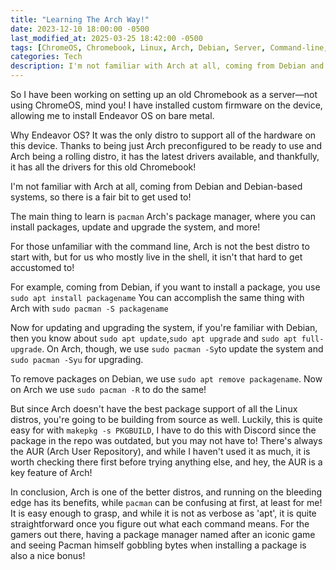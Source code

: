 ```yaml
---
title: "Learning The Arch Way!"
date: 2023-12-10 18:00:00 -0500
last_modified_at: 2025-03-25 18:42:00 -0500
tags: [ChromeOS, Chromebook, Linux, Arch, Debian, Server, Command-line, EndeavorOS ]
categories: Tech 
description: I'm not familiar with Arch at all, coming from Debian and Debian-based systems, so there is a fair bit to get used to!
---
```

So I have been working on setting up an old Chromebook as a server—not using ChromeOS, mind you! I have installed custom firmware on the device, allowing me to install Endeavor OS on bare metal.

Why Endeavor OS? It was the only distro to support all of the hardware on this device. Thanks to being just Arch preconfigured to be ready to use and Arch being a rolling distro, it has the latest drivers available, and thankfully, it has all the drivers for this old Chromebook!

I'm not familiar with Arch at all, coming from Debian and Debian-based systems, so there is a fair bit to get used to!

The main thing to learn is `pacman` Arch's package manager, where you can install packages, update and upgrade the system, and more!

For those unfamiliar with the command line, Arch is not the best distro to start with, but for us who mostly live in the shell, it isn't that hard to get accustomed to!

For example, coming from Debian, if you want to install a package, you use `sudo apt install packagename` You can accomplish the same thing with Arch with `sudo pacman -S packagename`

Now for updating and upgrading the system, if you're familiar with Debian, then you know about `sudo apt update`,`sudo apt upgrade` and `sudo apt full-upgrade`. On Arch, though, we use `sudo pacman -Sy`to update the system and `sudo pacman -Syu` for upgrading.

To remove packages on Debian, we use `sudo apt remove packagename`. Now on Arch we use `sudo pacman -R` to do the same!

But since Arch doesn't have the best package support of all the Linux distros, you're going to be building from source as well. Luckily, this is quite easy for with `makepkg -s PKGBUILD`, I have to do this with Discord since the package in the repo was outdated, but you may not have to! There's always the AUR (Arch User Repository), and while I haven't used it as much, it is worth checking there first before trying anything else, and hey, the AUR is a key feature of Arch!

In conclusion, Arch is one of the better distros, and running on the bleeding edge has its benefits, while `pacman` can be confusing at first, at least for me! It is easy enough to grasp, and while it is not as verbose as 'apt', it is quite straightforward once you figure out what each command means. For the gamers out there, having a package manager named after an iconic game and seeing Pacman himself gobbling bytes when installing a package is also a nice bonus!
